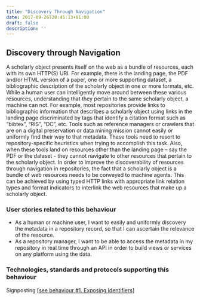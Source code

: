 ```yaml
---
title: "Discovery Through Navigation"
date: 2017-09-26T20:45:13+01:00
draft: false
description: ''
---
```


## Discovery through Navigation
A scholarly object presents itself on the web as a bundle of resources, each with its own HTTP(S) URI. For example, there is the landing page, the PDF and/or HTML version of a paper, one or more supporting dataset, a bibliographic description of the scholarly object in one or more formats, etc. While a human user can intelligently move around between these various resources, understanding that they pertain to the same scholarly object, a machine can not. For example, most repositories provide links to bibliographic information that describes a scholarly object using links in the landing page discriminated by tags that identify a citation format such as “bibtex”, “RIS”, “DC”, etc.  Tools such as reference managers or crawlers that are on a digital preservation or data mining mission cannot easily or uniformly find their way to that metadata. These tools need to resort to repository-specific heuristics when trying to accomplish this task. Also, when these tools land on resources other than the landing page – say the PDF or the dataset - they cannot navigate to other resources that pertain to the scholarly object. In order to improve the discoverability of resources through navigation in repositories, the fact that a scholarly object is a bundle of web resources needs to be conveyed to machine agents. This can be achieved by using typed HTTP links with appropriate link relation types and format indicators to interlink the web resources that make up a scholarly object. 

### User stories related to this behaviour
* As a human or machine user, I want to easily and uniformly discovery the metadata in a repository record, so that I can ascertain the relevance of the resource.
* As a repository manager, I want to be able to access the metadata in my repository in real time through an API in order to build views or services on any platform using the data.

### Technologies, standards and protocols supporting this behaviour
Signposting [[see behaviour #1. Exposing Identifiers](/behaviour/exposing-identifiers/)]
